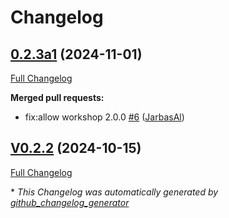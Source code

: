 # Changelog

## [0.2.3a1](https://github.com/OpenVoiceOS/ovos-skill-speedtest/tree/0.2.3a1) (2024-11-01)

[Full Changelog](https://github.com/OpenVoiceOS/ovos-skill-speedtest/compare/V0.2.2...0.2.3a1)

**Merged pull requests:**

- fix:allow workshop 2.0.0 [\#6](https://github.com/OpenVoiceOS/ovos-skill-speedtest/pull/6) ([JarbasAl](https://github.com/JarbasAl))

## [V0.2.2](https://github.com/OpenVoiceOS/ovos-skill-speedtest/tree/V0.2.2) (2024-10-15)

[Full Changelog](https://github.com/OpenVoiceOS/ovos-skill-speedtest/compare/0.2.2...V0.2.2)



\* *This Changelog was automatically generated by [github_changelog_generator](https://github.com/github-changelog-generator/github-changelog-generator)*
